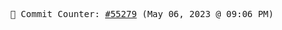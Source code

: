 <p align="center">
    <samp>
        📮 Commit Counter: <a href="https://github.com/Javascript-void0/Javascript-void0/commits/main">#55279</a> (May 06, 2023 @ 09:06 PM)
    </samp>
</p>